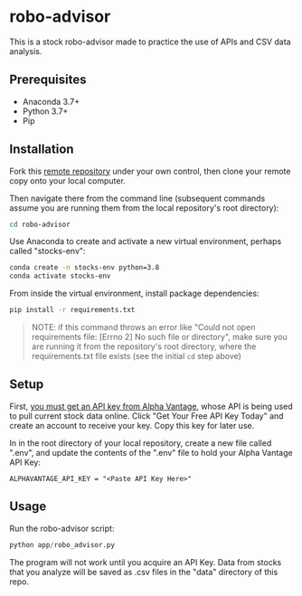 # robo-advisor

This is a stock robo-advisor made to practice the use of APIs and CSV data analysis.

## Prerequisites

  + Anaconda 3.7+
  + Python 3.7+
  + Pip

## Installation

Fork this [remote repository](https://github.com/connorkeyes/robo-advisor) under your own control, then clone your remote copy onto your local computer.

Then navigate there from the command line (subsequent commands assume you are running them from the local repository's root directory):

```sh
cd robo-advisor
```

Use Anaconda to create and activate a new virtual environment, perhaps called "stocks-env":

```sh
conda create -n stocks-env python=3.8
conda activate stocks-env
```

From inside the virtual environment, install package dependencies:

```sh
pip install -r requirements.txt
```

> NOTE: if this command throws an error like "Could not open requirements file: [Errno 2] No such file or directory", make sure you are running it from the repository's root directory, where the requirements.txt file exists (see the initial `cd` step above)

## Setup

First, [you must get an API key from Alpha Vantage](https://www.alphavantage.co/), whose API is being used to pull current stock data online. Click "Get Your Free API Key Today" and create an account to receive your key. Copy this key for later use.

In in the root directory of your local repository, create a new file called ".env", and update the contents of the ".env" file to hold your Alpha Vantage API Key:

    ALPHAVANTAGE_API_KEY = "<Paste API Key Here>"

## Usage

Run the robo-advisor script:

```py
python app/robo_advisor.py
```

The program will not work until you acquire an API Key. Data from stocks that you analyze will be saved as .csv files in the "data" directory of this repo.